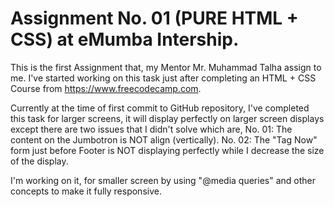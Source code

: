 # Assignment No. 01 (PURE HTML + CSS) at eMumba Intership.

This is the first Assignment that, my Mentor Mr. Muhammad Talha assign to me. I've started working on this task just after completing an HTML + CSS Course
from https://www.freecodecamp.com.

Currently at the time of first commit to GitHub repository, I've completed this task for larger screens, it will display perfectly on larger screen displays except
there are two issues that I didn't solve which are,
No. 01: The content on the Jumbotron is NOT align (vertically).
No. 02: The "Tag Now" form just before Footer is NOT displaying perfectly while I decrease the size of the display.

I'm working on it, for smaller screen by using "@media queries" and other concepts to make it fully responsive.
